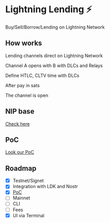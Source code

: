 # Lightning Lending :zap:

 Buy/Sell/Borrow/Lending on Lightning Network 
 
## How works

Lending channels direct on Lightning Network

Channel A opens with B with DLCs and Relays

Define HTLC, CLTV time with DLCs

After pay in sats

The channel is open

## NIP base

[Check here](https://github.com/AreaLayer/NIP-xxx/blob/main/NIP/NIP-xxx.md)

## PoC

[Look our PoC](https://github.com/AreaLayer/Lightning-lending-PoC/tree/main)

## Roadmap

- [X] Testnet/Signet
- [x] Integration with LDK and  Nostr
- [x] [PoC](https://github.com/AreaLayer/Lightning-lending-PoC/)
- [ ] Mainnet
- [ ] CLI
- [ ] Fees
- [X] UI via Terminal
